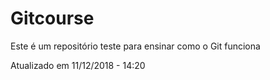 # Gitcourse
Este é um repositório teste para ensinar como o Git funciona

Atualizado em 11/12/2018 - 14:20


